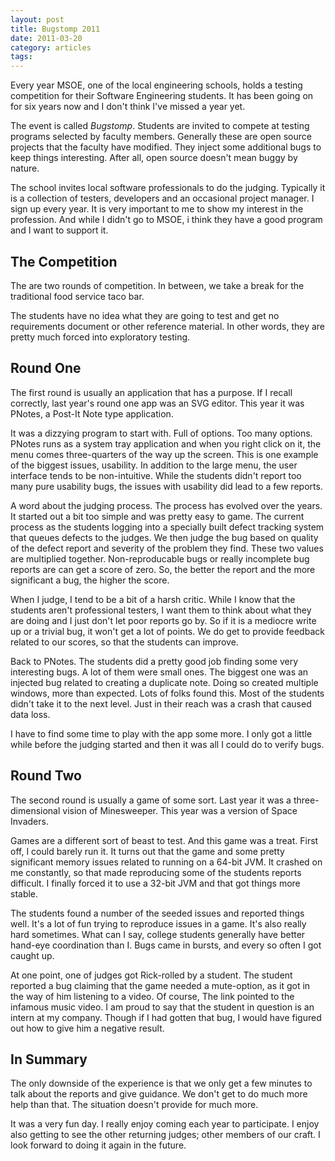 ```yaml
---
layout: post
title: Bugstomp 2011
date: 2011-03-20
category: articles
tags:
---
```

Every year MSOE, one of the local engineering schools, holds a testing competition for their Software Engineering students. It has been going on for six years now and I don't think I've missed a year yet.

The event is called _Bugstomp_. Students are invited to compete at testing programs selected by faculty members. Generally these are open source projects that the faculty have modified. They inject some additional bugs to keep things interesting. After all, open source doesn't mean buggy by nature.

The school invites local software professionals to do the judging. Typically it is a collection of testers, developers and an occasional project manager. I sign up every year. It is very important to me to show my interest in the profession. And while I didn't go to MSOE, i think they have a good program and I want to support it.

## The Competition

The are two rounds of competition. In between, we take a break for the traditional food service taco bar.

The students have no idea what they are going to test and get no requirements document or other reference material. In other words, they are pretty much forced into exploratory testing.

## Round One

The first round is usually an application that has a purpose. If I recall correctly, last year's round one app was an SVG editor. This year it was PNotes, a Post-It Note type application.

It was a dizzying program to start with. Full of options. Too many options. PNotes runs as a system tray application and when you right click on it, the menu comes three-quarters of the way up the screen. This is one example of the biggest issues, usability. In addition to the large menu, the user interface tends to be non-intuitive. While the students didn't report too many pure usability bugs, the issues with usability did lead to a few reports.

A word about the judging process. The process has evolved over the years. It started out a bit too simple and was pretty easy to game. The current process as the students logging into a specially built defect tracking system that queues defects to the judges. We then judge the bug based on quality of the defect report and severity of the problem they find. These two values are multiplied together. Non-reproducable bugs or really incomplete bug reports are can get a score of zero. So, the better the report and the more significant a bug, the higher the score.

When I judge, I tend to be a bit of a harsh critic. While I know that the students aren't professional testers, I want them to think about what they are doing and I just don't let poor reports go by. So if it is a mediocre write up or a trivial bug, it won't get a lot of points. We do get to provide feedback related to our scores, so that the students can improve.

Back to PNotes. The students did a pretty good job finding some very interesting bugs. A lot of them were small ones. The biggest one was an injected bug related to creating a duplicate note. Doing so created multiple windows, more than expected. Lots of folks found this. Most of the students didn't take it to the next level. Just in their reach was a crash that caused data loss.

I have to find some time to play with the app some more. I only got a little while before the judging started and then it was all I could do to verify bugs.

## Round Two

The second round is usually a game of some sort. Last year it was a three-dimensional vision of Minesweeper. This year was a version of Space Invaders.

Games are a different sort of beast to test. And this game was a treat. First off, I could barely run it. It turns out that the game and some pretty significant memory issues related to running on a 64-bit JVM. It crashed on me constantly, so that made reproducing some of the students reports difficult. I finally forced it to use a 32-bit JVM and that got things more stable.

The students found a number of the seeded issues and reported things well. It's a lot of fun trying to reproduce issues in a game. It's also really hard sometimes. What can I say, college students generally have better hand-eye coordination than I. Bugs came in bursts, and every so often I got caught up.

At one point, one of judges got Rick-rolled by a student. The student reported a bug claiming that the game needed a mute-option, as it got in the way of him listening to a video. Of course, The link pointed to the infamous music video. I am proud to say that the student in question is an intern at my company. Though if I had gotten that bug, I would have figured out how to give him a negative result.

## In Summary

The only downside of the experience is that we only get a few minutes to talk about the reports and give guidance. We don't get to do much more help than that. The situation doesn't provide for much more.

It was a very fun day. I really enjoy coming each year to participate. I enjoy also getting to see the other returning judges; other members of our craft. I look forward to doing it again in the future.

